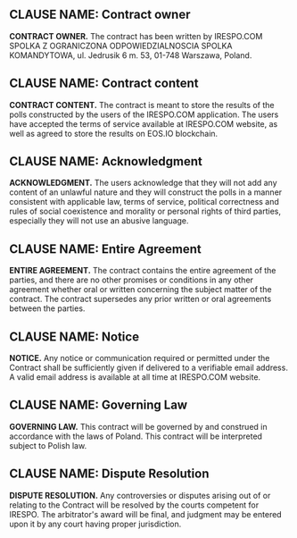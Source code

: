 ## CLAUSE NAME: Contract owner

**CONTRACT OWNER.** The contract has been written by IRESPO.COM SPOLKA Z OGRANICZONA ODPOWIEDZIALNOSCIA SPOLKA KOMANDYTOWA, ul. Jedrusik 6 m. 53, 01-748 Warszawa, Poland.

## CLAUSE NAME: Contract content

**CONTRACT CONTENT.** The contract is meant to store the results of the polls constructed by the users of the IRESPO.COM application. The users have accepted the terms of service available at IRESPO.COM website, as well as agreed to store the results on EOS.IO blockchain.
 
## CLAUSE NAME: Acknowledgment 
 
**ACKNOWLEDGMENT.** The users acknowledge that they will not add any content of an unlawful nature and they will construct the polls in a manner consistent with applicable law, terms of service, political correctness and rules of social coexistence and morality or personal rights of third parties, especially they will not use an abusive language.
 
## CLAUSE NAME: Entire Agreement
 
**ENTIRE AGREEMENT.** The contract contains the entire agreement of the parties, and there are no other promises or conditions in any other agreement whether oral or written concerning the subject matter of the contract. The contract supersedes any prior written or oral agreements between the parties.
 
## CLAUSE NAME: Notice
 
**NOTICE.** Any notice or communication required or permitted under the Contract shall be sufficiently given if delivered to a verifiable email address. A valid email address is available at all time at IRESPO.COM website. 
 
## CLAUSE NAME: Governing Law
 
**GOVERNING LAW.** This contract will be governed by and construed in accordance with the laws of Poland. This contract will be interpreted subject to Polish law. 
 
## CLAUSE NAME: Dispute Resolution
 
**DISPUTE RESOLUTION.** Any controversies or disputes arising out of or relating to the Contract will be resolved by the courts competent for IRESPO. The arbitrator's award will be final, and judgment may be entered upon it by any court having proper jurisdiction.
 

